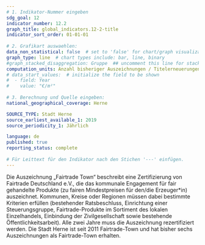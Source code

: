 ```yaml
---
# 1. Indikator-Nummer eingeben 
sdg_goal: 12
indicator_number: 12.2
graph_title: global_indicators.12-2-title
indicator_sort_order: 01-01-01
 
# 2. Grafikart auswaehlen: 
data_non_statistical: false  # set to 'false' for chart/graph visualization 
graph_type: line  # chart types include: bar, line, binary 
#graph_stacked_disaggregation: Gruppe  ## uncomment this line for stacked bars. eplace 'Geschlecht' with the field of aggregation. 
computation_units: Anzahl bisheriger Auszeichnungen / Titelerneuerungen
# data_start_values:  # initialize the field to be shown  
#  - field: Year
#    value: "€/m²"
 
# 3. Berechnung und Quelle eingeben: 
national_geographical_coverage: Herne

SOURCE_TYPE: Stadt Herne
source_earliest_available_1: 2019
source_periodicity_1: Jährlich

language: de   
published: true 
reporting_status: complete
 
# Für Leittext für den Indikator nach den Stichen '---' einfügen. 
---
```

Die Auszeichnung „Fairtrade Town“ beschreibt eine Zertifizierung von Fairtrade Deutschland e.V., die das kommunale Engagement für fair gehandelte Produkte (zu fairen Mindestpreisen für den/die Erzeuger*in) auszeichnet. Kommunen, Kreise oder Regionen müssen dabei bestimmte Kriterien erfüllen (bestehender Ratsbeschluss, Einrichtung einer Steuerungsgruppe, Fairtrade-Produkte im Sortiment des lokalen Einzelhandels, Einbindung der Zivilgesellschaft sowie bestehende Öffentlichkeitsarbeit). Alle zwei Jahre muss die Auszeichnung rezertifiziert werden. Die Stadt Herne ist seit 2011 Fairtrade-Town und hat bisher sechs Auszeichnungen als Fairtrade-Town erhalten. <br>
